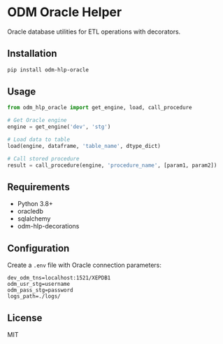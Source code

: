 # ODM Oracle Helper

Oracle database utilities for ETL operations with decorators.

## Installation

```bash
pip install odm-hlp-oracle
```

## Usage

```python
from odm_hlp_oracle import get_engine, load, call_procedure

# Get Oracle engine
engine = get_engine('dev', 'stg')

# Load data to table
load(engine, dataframe, 'table_name', dtype_dict)

# Call stored procedure
result = call_procedure(engine, 'procedure_name', [param1, param2])
```

## Requirements

- Python 3.8+
- oracledb
- sqlalchemy  
- odm-hlp-decorations

## Configuration

Create a `.env` file with Oracle connection parameters:
```
dev_odm_tns=localhost:1521/XEPDB1
odm_usr_stg=username
odm_pass_stg=password
logs_path=./logs/
```

## License

MIT